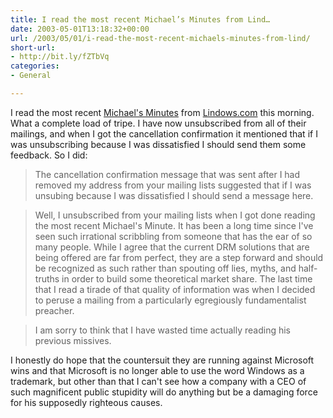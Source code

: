 ```yaml
---
title: I read the most recent Michael’s Minutes from Lind…
date: 2003-05-01T13:18:32+00:00
url: /2003/05/01/i-read-the-most-recent-michaels-minutes-from-lind/
short-url:
- http://bit.ly/fZTbVq
categories:
- General

---
```

I read the most recent <a href="http://www.lindows.com/lindows_michaelsminutes.php">Michael's Minutes</a> from <a href="http://www.lindows.com">Lindows.com</a> this morning. What a complete load of tripe. I have now unsubscribed from all of their mailings, and when I got the cancellation confirmation it mentioned that if I was unsubscribing because I was dissatisfied I should send them some feedback. So I did:

> The cancellation confirmation message that was sent after I had removed my address from your mailing lists suggested that if I was unsubing because I was dissatisfied I should send a message here.

> Well, I unsubscribed from your mailing lists when I got done reading the most recent Michael's Minute. It has been a long time since I've seen such irrational scribbling from someone that has the ear of so many people. While I agree that the current DRM solutions that are being offered are far from perfect, they are a step forward and should be recognized as such rather than spouting off lies, myths, and half-truths in order to build some theoretical market share. The last time that I read a tirade of that quality of information was when I decided to peruse a mailing from a particularly egregiously fundamentalist preacher.

> I am sorry to think that I have wasted time actually reading his previous missives.

I honestly do hope that the countersuit they are running against Microsoft wins and that Microsoft is no longer able to use the word Windows as a trademark, but other than that I can't see how a company with a CEO of such magnificent public stupidity will do anything but be a damaging force for his supposedly righteous causes.